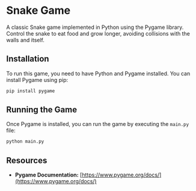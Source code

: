 # Snake Game

A classic Snake game implemented in Python using the Pygame library. Control the snake to eat food and grow longer, avoiding collisions with the walls and itself.

## Installation

To run this game, you need to have Python and Pygame installed. You can install Pygame using pip:

```bash
pip install pygame
```

## Running the Game

Once Pygame is installed, you can run the game by executing the `main.py` file:

```bash
python main.py
```

## Resources

*   **Pygame Documentation:** [https://www.pygame.org/docs/](https://www.pygame.org/docs/)
